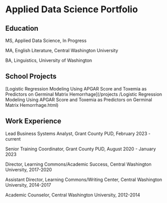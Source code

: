 # Applied Data Science Portfolio

## Education

MS, Applied Data Science, In Progress

MA, English Literature, Central Washington University

BA, Linguistics, University of Washington


## School Projects
[Logistic Regression Modeling Using APGAR Score and Toxemia as Predictors on Germinal Matrix Hemorrhage](/projects
/Logistic Regression Modeling Using APGAR Score and Toxemia as Predictors on Germinal Matrix Hemorrhage.html)



## Work Experience
Lead Business Systems Analyst, Grant County PUD, February 2023 - current

Senior Training Coordinator, Grant County PUD, August 2020 - January 2023

Director, Learning Commons/Academic Success, Central Washington University, 2017-2020

Assistant Director, Learning Commons/Writing Center, Central Washington University, 2014-2017

Academic Counselor, Central Washington University, 2012-2014

